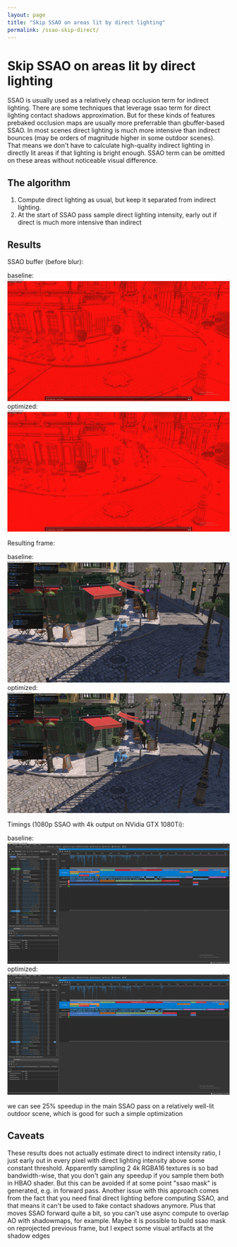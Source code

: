 ```yaml
---
layout: page
title: "Skip SSAO on areas lit by direct lighting"
permalink: /ssao-skip-direct/
---
```


# Skip SSAO on areas lit by direct lighting

SSAO is usually used as a relatively cheap occlusion term for indirect lighting. There are some techniques that leverage ssao term for direct lighting contact shadows approximation. But for these kinds of features prebaked occlusion maps are usually more preferrable than gbuffer-based SSAO.
In most scenes direct lighting is much more intensive than indirect bounces (may be orders of magnitude higher in some outdoor scenes). That means we don't have to calculate high-quality indirect lighting in directly lit areas if that lighting is bright enough. SSAO term can be omitted on these areas without noticeable visual difference.

## The algorithm

1. Compute direct lighting as usual, but keep it separated from indirect lighting.
2. At the start of SSAO pass sample direct lighting intensity, early out if direct is much more intensive than indirect

## Results
SSAO buffer (before blur):

baseline:
![](https://github.com/Snowball2012/fridge/blob/gh-pages/resources/ao_skip_direct_lit_areas/classic_hbao.png)
optimized:
![](https://github.com/Snowball2012/fridge/blob/gh-pages/resources/ao_skip_direct_lit_areas/optimized_hbao.png)

Resulting frame:

baseline:
![](https://github.com/Snowball2012/fridge/blob/gh-pages/resources/ao_skip_direct_lit_areas/classic_frame.jpg)
optimized:
![](https://github.com/Snowball2012/fridge/blob/gh-pages/resources/ao_skip_direct_lit_areas/optimized_frame.jpg)

Timings (1080p SSAO with 4k output on NVidia GTX 1080Ti):

baseline:
![](https://github.com/Snowball2012/fridge/blob/gh-pages/resources/ao_skip_direct_lit_areas/classic_timings.png)
optimized:
![](https://github.com/Snowball2012/fridge/blob/gh-pages/resources/ao_skip_direct_lit_areas/optimized_timings.png)

we can see 25% speedup in the main SSAO pass on a relatively well-lit outdoor scene, which is good for such a simple optimization

## Caveats

These results does not actually estimate direct to indirect intensity ratio, I just early out in every pixel with direct lighting intensity above some constant threshold. Apparently sampling 2 4k RGBA16 textures is so bad bandwidth-wise, that you don't gain any speedup if you sample them both in HBAO shader. But this can be avoided if at some point "ssao mask" is generated, e.g. in forward pass.
Another issue with this approach comes from the fact that you need final direct lighting before computing SSAO, and that means it can't be used to fake contact shadows anymore. Plus that moves SSAO forward quite a bit, so you can't use async compute to overlap AO with shadowmaps, for example. Maybe it is possible to build ssao mask on reprojected previous frame, but I expect some visual artifacts at the shadow edges
